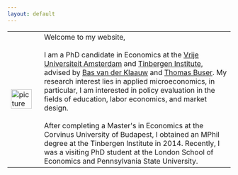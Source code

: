 ```yaml
---
layout: default
---
```


|||
|---------------------------|------------------------------------|
| <img src="{{ site.url }}/images/IMG_5500-Bearbeitet.jpg" alt="picture" style="width:90%;" > | Welcome to my website, <br> <br> I am a PhD candidate in Economics at the [Vrije Universiteit Amsterdam](http://vu-economics.nl) and [Tinbergen Institute](http://tinbergen.nl), advised by [Bas van der Klaauw](http://personal.vu.nl/b.vander.klaauw/) and [Thomas Buser](https://sites.google.com/site/thomasbuser/). My research interest lies in applied microeconomics, in particular, I am interested in policy evaluation in the fields of education, labor economics, and market design. <br> <br> After completing a Master's in Economics at the Corvinus University of Budapest, I obtained an MPhil degree at the Tinbergen Institute in 2014. Recently, I was a visiting PhD student at the London School of Economics and Pennsylvania State University. |
